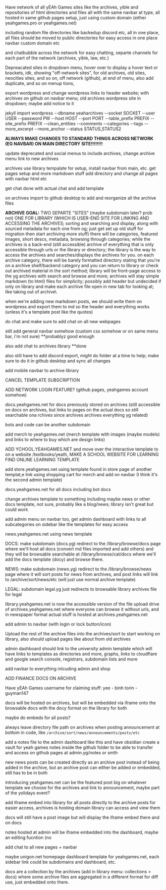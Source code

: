 Have network of all yEAh Games sites like the archives, yible and repositories of html directories and files all with the same navbar at type, all hosted in same github pages setup, just using custom domain (either yeahgames.pro or yeahgames.net)

including random file directories like backedup discord etc, all in one place, all files should be moved to public directories for easy access in one place navbar custom domain etc

and chatbubble across the network for easy chatting, separte channels for each part of the network  (archives, yible, law, etc.)

Depreacated sites in dropdown menu, hover over to display a hover text or brackets, idk, showing "off-network sites", for old archives, old sites, neocities sites, and so on, off network (github), at end of menu, also add duplicate, and so on menup tions, 

export wordpress and change wordpress links to header website; with archives on github on navbar menu; old archives wordpress site in dropdown; maybe add notice to it

jekyll import wordpress --dbname yeaharchives --socket SOCKET --user USER --password PW --host HOST --port PORT --table_prefix PREFIX --site_prefix PREFIX --clean_entities --comments --categories --tags --more_excerpt --more_anchor --status STATUS,STATUS2



**ALWAYS MAKE CHANGES TO STANDARD THINGS ACROSS NETWORK (EG NAVBAR) ON MAIN DIRECTORY SITE!!!!!!!!**

update deprecated and social menus to include archives, change archive menu link to new archives

archives use library tempalate for setup, install navbar from main, etc.
get pages setup and more markdown stuff add directory and change all pages with navbar html etc

get chat done with actual chat and add template


on archives import to github desktop to add and reorganize all the archive files

**ARCHIVE GOAL:**
TWO SEPARTE "SITES" (maybe subdomain later? prob not)
ONE FOR LIBRARY (WHICH IS USER-END SITE FOR LINKING AND ACCESSING THE ARCHIVES; sorting and searching and display, along with sourced metadata for each one from og; just get set up old stuff for migration then start archiving more stuff) there will be categories, featured images, short descs, metadata, browsing through categories; while the archives is a back-end (still accessible) archive of everything that is only accessible through urls or the library or directory; the library is the way to access the archives and searches/displays the archives for you. on each archive category, there will be barely formatted directory stating that you're on a archive shelf/backend category and you can return to library or check out archived material in the sort method; library will be front-page access to the yg archives with search and browse and more; archives will stay simple markdown (to html) files for simplicity; possibly add header but undecided if only on library and make each archive file open in new tab for looking at; like taking out of archive\

when we're adding new markdown posts, we should write them on wordpress and export them to md so the header and everything works (unless it's a template post like the quotes)

do chat and make sure to add chat on all new webpages

still add general navbar somehow (custom css somehow or on same menu bar, i'm not sure) **probablyz good enough

also add chat to archives library **done

also still have to add discord export, might do folder at a time to help; make sure to do it in github desktop and sync all changes

add mobile navbar to archive library


CANCEL TEMPLATE SUBSCRIPTION

ADD NETWORK LOGIN FEATURE? (github pages, yeahgames account somehow)

docs.yeahgames.net for docs previously stored on archives (still accessible on docs on archives, but links to pages on the actual docs so still searchable ona rchives since archives archives everything yg related)

bots and code can be another subdomain

add merch to yeahgames.net (merch template with images (maybe models) and links to where to buy which are design links)

ADD YCHOOL.YEAHGAMES.NET and move over the interactive template to on a website /textbooks/yeath, MAKE A SCHOOL WEBSITE FOR LEARNING FIND ONLINE LEARNING TEMPLATE

add store.yeahgames.net using template found in store page of another templat,e link using shopping cart for merch and add on navbar (I think it's the second admin template)

docs.yeahgames.net for all docs including bot docs

change archives template to something including maybe news or other docs template, not sure, probably like a blog/news; library isn't great but could work

add admin menu on navbar too, get admin dashboard  with links to all subcategories on sidebar like the templates for easy access

news.yeahgames.net using news template

DOCS:
make subdomain (docs.yg) redirect to the /library/browse/docs page where we'll host all docs (convert md files imported and add others) and they will be browsable searchable at /library/browse/cat/docs where we'll add the docs template (docy) and browse there.

NEWS:
make subdomain (news.yg) redirect to the /library/browse/news page where it will sort posts for news from archives, and post links will link to /archive/sort/news/etc (will just use normal archive template)

LEGAL:
subdomain legal.yg just redirects to browsable library archives file for legal

library.yeahgames.net is now the accessible version of the file upload drive of archives.yeahgames.net where everyone can browse it without urls, and in newspaper format
actual stuff is hosted at archives.yeahgames.net

add admin to navbar (with login or lock button/icon)

Upload the rest of the archive files into the archives/sort to start working on library, also should upload pages like about from old archives

admin dashboard should link to the university admin template which will have links to templates as directories and more, graphs, links to cloudflare and google search console, registrars, subdomain lists and more

add navbar to everything inlcuding admin and shop 

ADD FINANCE DOCS ON ARCHIVE

Have yEAh Games username for claiming stuff:
yee - binh
torin - guyman147

docs will be hosted on archives, but will be embedded via iframe onto the browsable docs with the docy format on the library for both

maybe do embeds for all posts?

always leave directory file path on archives when posting announcement at bottom in code, like `/archive/sort/news/announcements/posts/etc`

add a notes file to the admin dashboard like this and have obsidian create a vault for yeah games notes inside the github folder to be able to transfer and access on github pages at admin.yg/notes or smth

new news posts can be created directly as an archive post instead of being added in the archive, but an archive post can either be added or embedded, still has to be in both

introducing yeahgames.net can be the featured post big on whatever template we choose for the archives and link to announcement, maybe part of the yolidays event?

add iframe embed into library for all posts directly to the archive posts for easier access, archives is hosting domain library can access and view them

docs will still have a post image but will display the iframe embed there and on docs

notes hosted at admin will be iframe embedded into the dashboard, maybe an editing fucntion (no

add chat to all new pages + navbar

maybe unigon.net homepage dashboard template for yeahgames.net, each sidebar link could be subdomains and dashboard, etc.

docs are a collection by the archives (add in library menu: collections > docs) where some archive files are aggregated in a different format for diff  use, just embedded onto there.